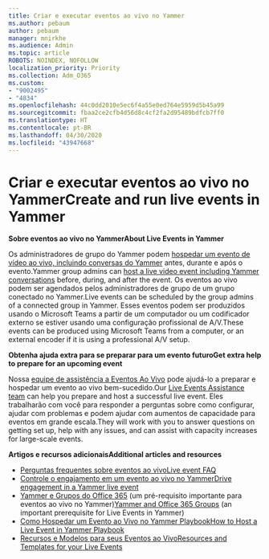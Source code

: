 ```yaml
---
title: Criar e executar eventos ao vivo no Yammer
ms.author: pebaum
author: pebaum
manager: mnirkhe
ms.audience: Admin
ms.topic: article
ROBOTS: NOINDEX, NOFOLLOW
localization_priority: Priority
ms.collection: Adm_O365
ms.custom:
- "9002495"
- "4834"
ms.openlocfilehash: 44c0dd2010e5ec6f4a55e0ed764e5959d5b45a99
ms.sourcegitcommit: fbaa2ce2cfb4d56d8c4cf2fa2d95489bdfcb7ff0
ms.translationtype: HT
ms.contentlocale: pt-BR
ms.lasthandoff: 04/30/2020
ms.locfileid: "43947668"
---
```

# <a name="create-and-run-live-events-in-yammer"></a><span data-ttu-id="0c36e-102">Criar e executar eventos ao vivo no Yammer</span><span class="sxs-lookup"><span data-stu-id="0c36e-102">Create and run live events in Yammer</span></span>

<span data-ttu-id="0c36e-103">**Sobre eventos ao vivo no Yammer**</span><span class="sxs-lookup"><span data-stu-id="0c36e-103">**About Live Events in Yammer**</span></span>

<span data-ttu-id="0c36e-104">Os administradores de grupo do Yammer podem [hospedar um evento de vídeo ao vivo, incluindo conversas do Yammer](https://docs.microsoft.com/yammer/manage-yammer-groups/yammer-live-events) antes, durante e após o evento.</span><span class="sxs-lookup"><span data-stu-id="0c36e-104">Yammer group admins can [host a live video event including Yammer conversations](https://docs.microsoft.com/yammer/manage-yammer-groups/yammer-live-events) before, during, and after the event.</span></span> <span data-ttu-id="0c36e-105">Os eventos ao vivo podem ser agendados pelos administradores de grupo de um grupo conectado no Yammer.</span><span class="sxs-lookup"><span data-stu-id="0c36e-105">Live events can be scheduled by the group admins of a connected group in Yammer.</span></span> <span data-ttu-id="0c36e-106">Esses eventos podem ser produzidos usando o Microsoft Teams a partir de um computador ou um codificador externo se estiver usando uma configuração profissional de A/V.</span><span class="sxs-lookup"><span data-stu-id="0c36e-106">These events can be produced using Microsoft Teams from a computer, or an external encoder if it is using a professional A/V setup.</span></span>

<span data-ttu-id="0c36e-107">**Obtenha ajuda extra para se preparar para um evento futuro**</span><span class="sxs-lookup"><span data-stu-id="0c36e-107">**Get extra help to prepare for an upcoming event**</span></span>

<span data-ttu-id="0c36e-108">Nossa [equipe de assistência a Eventos Ao Vivo](https://aka.ms/AA87gbh) pode ajudá-lo a preparar e hospedar um evento ao vivo bem-sucedido.</span><span class="sxs-lookup"><span data-stu-id="0c36e-108">Our [Live Events Assistance team](https://aka.ms/AA87gbh) can help you prepare and host a successful live event.</span></span> <span data-ttu-id="0c36e-109">Eles trabalharão com você para responder a perguntas sobre como configurar, ajudar com problemas e podem ajudar com aumentos de capacidade para eventos em grande escala.</span><span class="sxs-lookup"><span data-stu-id="0c36e-109">They will work with you to answer questions on getting set up, help with any issues, and can assist with capacity increases for large-scale events.</span></span>

<span data-ttu-id="0c36e-110">**Artigos e recursos adicionais**</span><span class="sxs-lookup"><span data-stu-id="0c36e-110">**Additional articles and resources**</span></span>

- [<span data-ttu-id="0c36e-111">Perguntas frequentes sobre eventos ao vivo</span><span class="sxs-lookup"><span data-stu-id="0c36e-111">Live event FAQ</span></span>](https://support.office.com/article/43bbd59d-a734-4c8f-923d-6a239d137d34)
- [<span data-ttu-id="0c36e-112">Controle o engajamento em um evento ao vivo no Yammer</span><span class="sxs-lookup"><span data-stu-id="0c36e-112">Drive engagement in a Yammer live event</span></span>](https://support.office.com/article/drive-engagement-in-a-yammer-live-event-c0244ad8-6dcb-419c-add9-2e4a00543412?ui=en-US&rs=en-US&ad=US)
- <span data-ttu-id="0c36e-113">[Yammer e Grupos do Office 365](https://docs.microsoft.com/yammer/manage-yammer-groups/yammer-and-office-365-groups) (um pré-requisito importante para eventos ao vivo no Yammer)</span><span class="sxs-lookup"><span data-stu-id="0c36e-113">[Yammer and Office 365 Groups](https://docs.microsoft.com/yammer/manage-yammer-groups/yammer-and-office-365-groups) (an important prerequisite for Live Events in Yammer)</span></span>
- [<span data-ttu-id="0c36e-114">Como Hospedar um Evento ao Vivo no Yammer Playbook</span><span class="sxs-lookup"><span data-stu-id="0c36e-114">How to Host a Live Event in Yammer Playbook</span></span>](https://aka.ms/LiveEventsinYammerplaybook)
- [<span data-ttu-id="0c36e-115">Recursos e Modelos para seus Eventos ao Vivo</span><span class="sxs-lookup"><span data-stu-id="0c36e-115">Resources and Templates for your Live Events</span></span>](https://aka.ms/LiveEventYammerTemplates)
